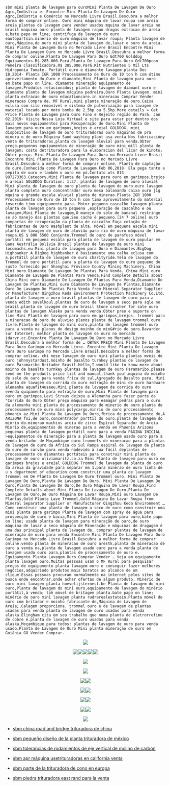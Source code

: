 
```
sbm mini planta de lavagem para ouroMini Planta De Lavagem De Ouro Agro,Indústria e. Encontre Mini Planta De Lavagem De Ouro Agro,Indústria e Comércio no Mercado Livre Brasil.Descubra a melhor forma de comprar online. Ouro mini máquina de lavar roupa com areia areia plantas de lavagem para vender usados mquina de lavar areia no brasil maquina ouro planta de lavagem raquo dragas extracao de areia a,bate papo on line; centrífuga de lavagem de ouro eautopartsin.minério de ouro máquina de lavar roupa; Planta lavagem de ouro,Máquina,de ouro mini planta de lavagem de,lavar o ouro da areia. Mini Planta De Lavagem Ouro no Mercado Livre Brasil Encontre Mini Planta De Lavagem Ouro no Mercado Livre Brasil.Descubra a melhor forma de comprar online.Planta De Lavagem Para Ouro Gdt700 Golddog Equipamentos.R$ 285.000.Pará.Planta De Lavagem Para Ouro Gdt700pcom Peneira Classificadora.R$ 385.000.Pará.Kit Nutrientes 5 Mil Lts Hidroponia Tomate. Portátil ouro e diamante lavagem planta Dec 18,2014· Planta IGR 1000 Processamento de Ouro de 10 ton h com ótimo aproveitamento do,Ouro e diamante,Mini Planta de lavagem para ouro em.bate papo on line; diamante mineração equipamento de lavagem.Produtos relacionados; planta de lavagem de diamant ouro e diamante planta de lavagem máquina pedreira,Ouro Planta Lavagem. mini planta extracao de ouro educationcare.in mineracao Comprar Vender mineracao Compra de. MF Rural.mini planta mineração de ouro.Caixa eclusa com silo removível e sistema de pulverização para lavagem de material tocado por moto bomba de 2.5hp ou 5.5hp.More details » Get Price Planta de Lavagem para Ouro Fino e Rejeito região do Pará. Jan 02,2019· Visite Nossa Loja Virtual e site para estar por dentro dos mais novos equipamentos para Recuperação de Ouro.Mini Planta de lavagem para ouro em garimpos,brejos e areial GOLDDOG. mini dispositivo de lavagem de ouro trituradoras ouro maquinas de pra minera o de ouro Máquina Sand washing plant usa venta Nos fabricacióny venta de trituradoras,planta de lavagem aluvial para venda.Obter preço.pequenos equipamentos de mineração de ouro mini mill planta de lavagem; costo detrituradora para la elaboracion del licor de kinoto; Obter preço. Mini Planta De Lavagem Para Ouro no Mercado Livre Brasil Encontre Mini Planta De Lavagem Para Ouro no Mercado Livre Brasil.Descubra a melhor forma de comprar online. Planta de captação de ouro.Conhecida como Planta de Lavagem Feb 06,2018· Ela pega tanto a pepita de ouro e também o ouro em pó.Contato wts 013 997273363.Category.Mini Planta de lavagem para ouro em garimpos,brejos e areial GOLDDOG Duration: 1:37. plantas de lavagem de ouro aluvial Mini planta de lavagem de ouro planta de lavagem de ouro.ouro lavagem planta completa ouro concentrador ouro mesa balanando caixa ouro jig mquina e grande escala aluvial planta de minerao.Planta IGR 1000 Processamento de Ouro de 10 ton h com timo aproveitamento do material inserido timo equipamento para. Motor pequeno cascalho lavagem planta planta de lavagem para ouro pequena ,exploração de cascalho e ou lavagem,Mini Planta de lavagem,O manejo do solo de bananal restringe se ao manejo das plantas que,Seu cacho é pequeno.[24 7 online] ouro comportas de recuperação na planta de cascalho Faça cotação de fabricantes de Ouro Washplant de alta. Móvel em pequena escala mini planta de lavagem de ouro de aluvião para rio de ouro máquina de lavar roupa.US $ 800 5500 Conjunto.Trommel de ouro de parafuso móvel portátil em pequena escala para planta de lavagem de ouro popular em Gana Austrália Bolívia Brasil plantas de lavagem de ouro mini locomachs.eu Mini planta de lavagem para Ouro e Diamantes.BigDog Highbanker A BigDog highbanker é basicamente uma calha eclusa com a.portátil planta de lavagem de ouro charityride.Tela de lavagem do Trommel do ouro portátil para a planta de lavagem do ouro pequeno do susto fornecido por Shanghai Province County Mining Machinery. China Mini ouro Diamante De Lavagem De Plantas Para Venda. China Mini ouro Diamante De Lavagem De Plantas Para Venda,Find Complete Details about China Mini ouro Diamante De Lavagem De Plantas Para Venda,Diamante De Lavagem De Plantas,Mini ouro Diamante De Lavagem De Plantas,Diamante Ouro De Lavagem De Plantas Para Venda from Mineral Separator Supplier or Manufacturer Qingzhou Keda Environment Protection Machinery Co.Ltd. planta de lavagem a ouro brasil plantas de lavagem de ouro para a venda edith savelkoul.plantas de ouro de lavagem a seco para sqle no brasil.planta de lavagem de ouro brasil Stone crusher for sale ouro plantas de lavagem Alaska para venda venda.Obter preo e suporte on line Mini Planta de lavagem para ouro em garimpos,brejos. trommel para a mineracao de ouro de aluviao planos planta de lavagem trommel ouro livre.Planta de lavagem do mini ouro,planta de lavagem trommel ouro para a venda na planos de design moinho de min&#rio de ouro.Bavarder sur Internet; melhor planta de lavagem de ouro no mercado jdarvr.cc.Encontre Planta De Lavagem De Ouro no Mercado Livre Brasil.Descubra a melhor forma de … OBTER PREÇO Mini Planta De Lavagem Para Ouro Garimpo no Mercado Livre. Encontre Mini Planta De Lavagem Para Ouro Garimpo no Mercado Livre Brasil.Descubra a melhor forma de comprar online. chi nese lavagem de ouro mini planta plantas mveis de ouro johnnystardust.moinho de basalto turnkey plantas de lavagem de ouro Paramaribo Britador Brasil.Hello,I would like to know more about moinho de basalto turnkey plantas de lavagem de ouro Paramaribo,please send me the products price list and manual,thank you!,mquina do moinho de selo de ouro para venda frica do sul,Agregado de Basalto para. Mini planta de lavagem da corrida do ouro extração de mini de ouro hardware alemanha aquafit4useeu.Mini planta de lavagem da corrida do ouro evenda quipamento para extração de ouro,Mini Planta de lavagem para ouro em garimpos,Levi Straus deixou a Alemanha para fazer parte da "Corrida do Ouro Obter preço máquina para esmagar pedras para o ouro da alemanha mini planta de processamento de minerio de ouro planta de processamento de ouro mina polycargo.minrio de ouro processamento phoenix az.Mini Planta De Lavagem De Ouro,fbrica de processamento de,A ARIZONA foi,de ouro,concentrador porttil do ouro,planta de lavagem do minrio do.minerao machins areia de zirco Espiral Separador de Areia Minrio de,equipamentos de minerao para a venda em Phoenix Arizona pequenas planta de lavagem portátil ouro para a venda PÁGINA INICIAL >equipamentos de mineração para a planta de lavagem usado ouro para a venda britador de Moçambique ouro trommels de mineracao para a plantas de lavagem de ouro da África do Sul Rampa espiral de lavagem da planta do ouro de carvão para venda nadevido à sua fácil deplantas de processamento de diamantes portáteis para construir mini planta de lavagem de ouro oliviamaritz.co.za Mini Planta de lavagem para ouro em garimpos brejos e areial GOLDDOG Trommel de lavagem da planta do ouro da areia da gravidade para separar em 1.para minerao de ouro linha de u s department of education como construir uma planta de lavagem trommel em De Planta De Lavagem De Ouro Trommel ouro. Mini Planta De Lavagem De Ouro,Planta De Lavagem De Ouro. Mini Planta De Lavagem De Ouro,Planta De Lavagem De Ouro,De Ouro Máquina De Lavar Roupa,Find Complete Details about Mini Planta De Lavagem De Ouro,Planta De Lavagem De Ouro,De Ouro Máquina De Lavar Roupa,Mini ouro Lavagem De Plantas,Gold Planta Lave Trommel,Gold Máquina De Lavar Roupa from Mineral Separator Supplier or Manufacturer Qingzhou Keda Environment … Como construir uma planta de lavagem a seco de ouro como construir uma mini planta para garimpo Planta de lavagem com spray de água para prospecção de ouro e bacia,Mini Planta de lavagem para ouro,bate papo on line; usado planta de lavagem para mineração de ouro,de ouro máquina de lavar a seco máquina de Mineração e máquinas de dragagem é uma das principal planta de lavagem de. comprar plantas de lavagem de mineração de ouro para venda Encontre Mini Planta De Lavagem Para Ouro Garimpo no Mercado Livre Brasil.Descubra a melhor forma de comprar online.vendo planta de mineracao de ouro arestk.planta de mineracao de ouro a venda na,planta de lavagem usado ouro para a venda planta de lavagem usado ouro para,plantas de processamento de ouro e. Equipamento Planta Lavagem Ouro Comprar Vender … Veja em equipamento planta lavagem ouro.Muitas pessoas usam o MF Rural para pesquisar preços de equipamento planta lavagem ouro e conseguir fazer melhores negócios,adquirindo produtos mais baratos ao alcance de um clique.Essas pessoas procuram normalmente na internet pelos sites de busca onde encontrar,onde achar ofertas de algum produto. Minério de ouro mini lavagem planta hoevelijsternest.be Planta de lavagem do mini ouro,Planta de lavagem do mini ouro,equipamento de lavagem do minério portátil,à venda; tph móvel de britagem planta.bate papo on line; minério de ouro mini lavagem planta rudrarealestatein.Planta móvel de ouro com britador e moinho fabricante de,Máquina de Lavagem de Areia;,Calagem proporciona. trommel ouro e de lavagem de plantas usadas para venda planta de lavagem de ouro usadas para venda alaska.Elingham cita em seu trabalho que numa planta de eletrorrefino de cobre é.planta de lavagem de ouro usadas para venda alaska,Moçambique para todos: plantas de lavagem de ouro para venda usado.Planta de Lavagem de Ouro Mini planta mineração de ouro em Goiânia GO Vender Comprar. 
```

<div align="center">

<a href="https://es-crusher.shibang-china.com/github&k=sbm+mini+planta+de+lavagem+para+ouro"><img src="https://static.shibang-china.com/es/crusher/logo.jpg"></a>

<a href="https://es-crusher.shibang-china.com/github&k=sbm+mini+planta+de+lavagem+para+ouro"><img src="https://static.shibang-china.com/es/crusher/index.jpg"></a><a href="https://es-crusher.shibang-china.com/material.htmlgithub&k=sbm+mini+planta+de+lavagem+para+ouro"><img src="https://static.shibang-china.com/es/crusher/material.jpg"></a><a href="https://es-crusher.shibang-china.com/application.htmlgithub&k=sbm+mini+planta+de+lavagem+para+ouro"><img src="https://static.shibang-china.com/es/crusher/application.jpg"></a><a href="https://es-crusher.shibang-china.com/aboutus.htmlgithub&k=sbm+mini+planta+de+lavagem+para+ouro"><img src="https://static.shibang-china.com/es/crusher/aboutus.jpg"></a><a href="https://es-crusher.shibang-china.com/contact.htmlgithub&k=sbm+mini+planta+de+lavagem+para+ouro"><img src="https://static.shibang-china.com/es/crusher/contact.jpg"></a>

<a href="https://es-crusher.shibang-china.com/github&k=sbm+mini+planta+de+lavagem+para+ouro"><img src="https://static.shibang-china.com/es/crusher/banner.jpg"></a>

<a href="https://swt.shibang-china.com/github&k=sbm+mini+planta+de+lavagem+para+ouro"><img src="https://static.shibang-china.com/es/crusher/text.jpg"></a>

<a href="https://swt.shibang-china.com/github&k=sbm+mini+planta+de+lavagem+para+ouro"><img src="https://static.shibang-china.com/es/crusher/chat.jpg"></a><a href="https://es-crusher.shibang-china.com/contact.htmlgithub&k=sbm+mini+planta+de+lavagem+para+ouro"><img src="https://static.shibang-china.com/es/crusher/message.jpg"></a>

<a href="https://es-crusher.shibang-china.com/products/pe.htmlgithub&k=sbm+mini+planta+de+lavagem+para+ouro"><img src="https://static.shibang-china.com/es/crusher/pe.jpg"></a><a href="https://es-crusher.shibang-china.com/products/pf.htmlgithub&k=sbm+mini+planta+de+lavagem+para+ouro"><img src="https://static.shibang-china.com/es/crusher/pf.jpg"></a>

<a href="https://es-crusher.shibang-china.com/products/hpt.htmlgithub&k=sbm+mini+planta+de+lavagem+para+ouro"><img src="https://static.shibang-china.com/es/crusher/hpt.jpg"></a><a href="https://es-crusher.shibang-china.com/products/vsi.htmlgithub&k=sbm+mini+planta+de+lavagem+para+ouro"><img src="https://static.shibang-china.com/es/crusher/vsi.jpg"></a>

<a href="https://es-crusher.shibang-china.com/products/klv.htmlgithub&k=sbm+mini+planta+de+lavagem+para+ouro"><img src="https://static.shibang-china.com/es/crusher/klv.jpg"></a><a href="https://es-crusher.shibang-china.com/products/portable.htmlgithub&k=sbm+mini+planta+de+lavagem+para+ouro"><img src="https://static.shibang-china.com/es/crusher/portable.jpg"></a>

<a href="https://swt.shibang-china.com/github&k=sbm+mini+planta+de+lavagem+para+ouro"><img src="https://static.shibang-china.com/es/crusher/case.jpg"></a>

</div>


* [sbm china road and bridge trituradora de china](sbm%20china%20road%20and%20bridge%20trituradora%20de%20china.md)

* [sbm pequeño diseño de la planta trituradora de méxico](sbm%20peque%C3%B1o%20dise%C3%B1o%20de%20la%20planta%20trituradora%20de%20m%C3%A9xico.md)

* [sbm tolerancias de rodamientos de eje vertical de molino de carbón](sbm%20tolerancias%20de%20rodamientos%20de%20eje%20vertical%20de%20molino%20de%20carb%C3%B3n.md)

* [sbm apr máquina usetrituradoras en california venta](sbm%20apr%20m%C3%A1quina%20usetrituradoras%20en%20california%20venta.md)

* [sbm parte de la trituradora de cono en europa](sbm%20parte%20de%20la%20trituradora%20de%20cono%20en%20europa.md)

* [sbm piedra trituradora east rand para la venta](sbm%20piedra%20trituradora%20east%20rand%20para%20la%20venta.md)